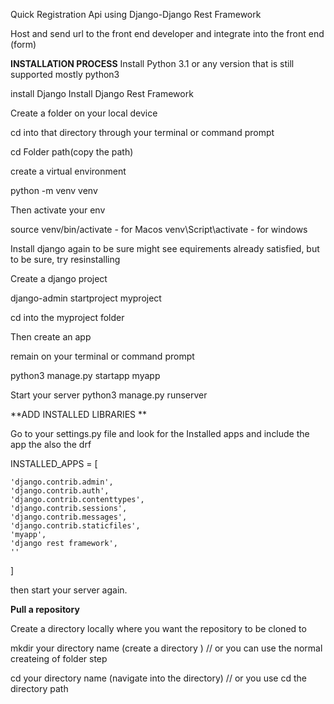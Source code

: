 Quick Registration Api using Django-Django Rest Framework 

Host and send url to the front end developer and integrate into the front end (form)

**INSTALLATION PROCESS**
Install Python 3.1 or any version that is still supported mostly python3 

install Django
Install Django Rest Framework 

Create a folder on your local device

cd into that directory through your terminal or command prompt 

cd Folder path(copy  the path)

create a virtual environment

python -m venv venv 


Then activate your env

source venv/bin/activate - for Macos 
venv\Script\activate - for windows 

Install django again to  be sure
might see equirements already satisfied, but to be sure, try resinstalling

Create a django project

django-admin startproject myproject 

cd into the myproject folder 

Then create an app

remain on your terminal or command prompt 

python3 manage.py startapp myapp

Start your server 
python3 manage.py runserver 


**ADD INSTALLED LIBRARIES 
**

Go to your settings.py file and look for the Installed apps
and include the app the also the drf

INSTALLED_APPS = [

    'django.contrib.admin',
    'django.contrib.auth',
    'django.contrib.contenttypes',
    'django.contrib.sessions',
    'django.contrib.messages',
    'django.contrib.staticfiles',
    'myapp',
    'django rest framework',
    ''
]

then start your server again.


**Pull a repository**

Create a directory locally where you want the repository to be cloned to

mkdir your directory name (create a directory ) // or you can use the normal createing of folder step 

cd your directory name (navigate into the directory) // or you use cd the directory path


